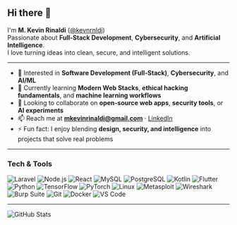 ## Hi there 👋

I'm **M. Kevin Rinaldi** ([@kevnrnldi](https://github.com/kevnrnldi))  
Passionate about **Full-Stack Development**, **Cybersecurity**, and **Artificial Intelligence**.  
I love turning ideas into clean, secure, and intelligent solutions.

---

- 👀 Interested in **Software Development (Full-Stack)**, **Cybersecurity**, and **AI/ML**  
- 🌱 Currently learning **Modern Web Stacks**, **ethical hacking fundamentals**, and **machine learning workflows**  
- 💞️ Looking to collaborate on **open-source web apps**, **security tools**, or **AI experiments**  
- 📫 Reach me at **mkevinrinaldi@gmail.com** · [LinkedIn](https://www.linkedin.com/in/mkevinrinaldi)  
- ⚡ Fun fact: I enjoy blending **design, security, and intelligence** into projects that solve real problems

---

### Tech & Tools
![Laravel](https://img.shields.io/badge/Laravel-%23FF2D20.svg?logo=laravel&logoColor=white)
![Node.js](https://img.shields.io/badge/Node.js-339933?logo=node.js&logoColor=white)
![React](https://img.shields.io/badge/React-20232A?logo=react&logoColor=61DAFB)
![MySQL](https://img.shields.io/badge/MySQL-4479A1?logo=mysql&logoColor=white)
![PostgreSQL](https://img.shields.io/badge/PostgreSQL-336791?logo=postgresql&logoColor=white)
![Kotlin](https://img.shields.io/badge/Kotlin-%230095D5.svg?logo=kotlin&logoColor=white)
![Flutter](https://img.shields.io/badge/Flutter-02569B?logo=flutter&logoColor=white)
![Python](https://img.shields.io/badge/Python-3776AB?logo=python&logoColor=white)
![TensorFlow](https://img.shields.io/badge/TensorFlow-FF6F00?logo=tensorflow&logoColor=white)
![PyTorch](https://img.shields.io/badge/PyTorch-EE4C2C?logo=pytorch&logoColor=white)
![Linux](https://img.shields.io/badge/Linux-FCC624?logo=linux&logoColor=black)
![Metasploit](https://img.shields.io/badge/Metasploit-000000?logo=metasploit&logoColor=white)
![Wireshark](https://img.shields.io/badge/Wireshark-1679A7?logo=wireshark&logoColor=white)
![Burp Suite](https://img.shields.io/badge/Burp%20Suite-FF6633?logo=burp-suite&logoColor=white)
![Git](https://img.shields.io/badge/Git-F05032?logo=git&logoColor=white)
![Docker](https://img.shields.io/badge/Docker-2496ED?logo=docker&logoColor=white)
![VS Code](https://img.shields.io/badge/VS%20Code-007ACC?logo=visual-studio-code&logoColor=white)

---

![GitHub Stats](https://github-readme-stats.vercel.app/api?username=kevnrnldi&show_icons=true&theme=transparent)
